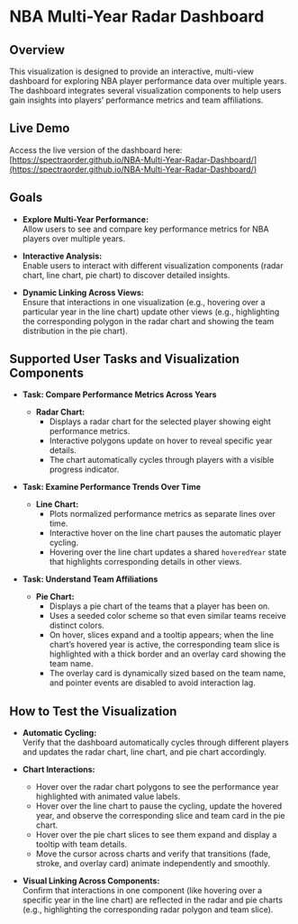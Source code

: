 # NBA Multi-Year Radar Dashboard

## Overview

This visualization is designed to provide an interactive, multi-view dashboard for exploring NBA player performance data over multiple years. The dashboard integrates several visualization components to help users gain insights into players’ performance metrics and team affiliations.

## Live Demo

Access the live version of the dashboard here:  
[https://spectraorder.github.io/NBA-Multi-Year-Radar-Dashboard/](https://spectraorder.github.io/NBA-Multi-Year-Radar-Dashboard/)


## Goals

- **Explore Multi-Year Performance:**  
  Allow users to see and compare key performance metrics for NBA players over multiple years.

- **Interactive Analysis:**  
  Enable users to interact with different visualization components (radar chart, line chart, pie chart) to discover detailed insights.

- **Dynamic Linking Across Views:**  
  Ensure that interactions in one visualization (e.g., hovering over a particular year in the line chart) update other views (e.g., highlighting the corresponding polygon in the radar chart and showing the team distribution in the pie chart).

## Supported User Tasks and Visualization Components

- **Task: Compare Performance Metrics Across Years**
  - **Radar Chart:**  
    - Displays a radar chart for the selected player showing eight performance metrics.
    - Interactive polygons update on hover to reveal specific year details.
    - The chart automatically cycles through players with a visible progress indicator.

- **Task: Examine Performance Trends Over Time**
  - **Line Chart:**  
    - Plots normalized performance metrics as separate lines over time.
    - Interactive hover on the line chart pauses the automatic player cycling.
    - Hovering over the line chart updates a shared `hoveredYear` state that highlights corresponding details in other views.

- **Task: Understand Team Affiliations**
  - **Pie Chart:**  
    - Displays a pie chart of the teams that a player has been on.
    - Uses a seeded color scheme so that even similar teams receive distinct colors.
    - On hover, slices expand and a tooltip appears; when the line chart’s hovered year is active, the corresponding team slice is highlighted with a thick border and an overlay card showing the team name.
    - The overlay card is dynamically sized based on the team name, and pointer events are disabled to avoid interaction lag.


## How to Test the Visualization

- **Automatic Cycling:**  
  Verify that the dashboard automatically cycles through different players and updates the radar chart, line chart, and pie chart accordingly.

- **Chart Interactions:**
  - Hover over the radar chart polygons to see the performance year highlighted with animated value labels.
  - Hover over the line chart to pause the cycling, update the hovered year, and observe the corresponding slice and team card in the pie chart.
  - Hover over the pie chart slices to see them expand and display a tooltip with team details.
  - Move the cursor across charts and verify that transitions (fade, stroke, and overlay card) animate independently and smoothly.

- **Visual Linking Across Components:**  
  Confirm that interactions in one component (like hovering over a specific year in the line chart) are reflected in the radar and pie charts (e.g., highlighting the corresponding radar polygon and team slice).
